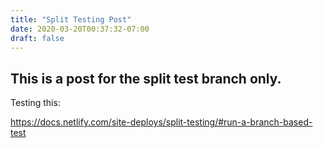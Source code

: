 ```yaml
---
title: "Split Testing Post"
date: 2020-03-20T00:37:32-07:00
draft: false
---
```


## This is a post for the split test branch only.

Testing this:

https://docs.netlify.com/site-deploys/split-testing/#run-a-branch-based-test
